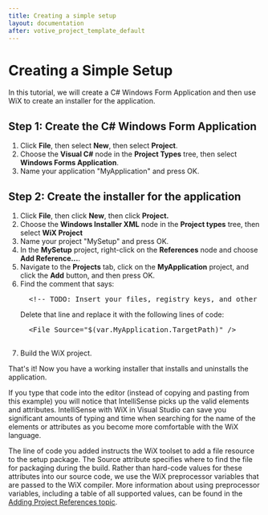 ```yaml
---
title: Creating a simple setup
layout: documentation
after: votive_project_template_default
---
```

# Creating a Simple Setup

In this tutorial, we will create a C# Windows Form Application and then use WiX to create an installer for the application.

<h2>Step 1: Create the C# Windows Form Application </h2>

<ol>
  <li>Click <b>File</b>, then select <b>New</b>, then select <b>Project</b>.</li>

  <li>Choose the <b>Visual C#</b> node in the <b>Project Types</b> tree, then select <b>Windows Forms Application</b>.</li>

  <li>Name your application &quot;MyApplication&quot; and press OK.</li>

</ol>

  <h2>Step 2: Create the installer for the application</h2>

<ol>
  <li>Click <b>File</b>, then click <b>New</b>, then click <b>Project.</b></li>

  <li>Choose the <b>Windows Installer XML</b> node in the <b>Project types</b> tree, then select <b>WiX Project</b></li>
    <li>Name your project &quot;MySetup&quot; and press OK.</li>
    <li>In the <b>MySetup</b> project, right-click on the <b>References</b> node and choose <b>Add Reference...</b>. </li>
    <li>Navigate to the <b>Projects</b> tab, click on the <b>MyApplication</b> project, and click the <b>Add</b> 
        button, and then press OK. </li>
    <li>Find the comment that says:
<pre>
  &lt;!-- TODO: Insert your files, registry keys, and other resources here. --&gt;</pre>
<p>Delete that line and replace it with the following lines of code:</p>
<pre>
  &lt;File Source="$(var.MyApplication.TargetPath)" /&gt;
  </pre>
    </li>
    <li>Build the WiX project.</li>
</ol>

  <p>
      That&#39;s it! Now you have a working installer that installs and uninstalls the 
      application.</p>

If you type that code into the editor (instead of copying and pasting from this example) you will notice that IntelliSense picks up the valid elements and attributes. IntelliSense with WiX in Visual Studio can save you significant amounts of typing and time when searching for the name of the elements or attributes as you become more comfortable with the WiX language.

The line of code you added instructs the WiX toolset to add a file resource to the setup package. The Source attribute specifies where to find the file for packaging during the build. Rather than hard-code values for these attributes into our source code, we use the WiX preprocessor variables that are passed to the WiX compiler. More information about using preprocessor variables, including a table of all supported values, can be found in the <a href='votive_project_references.htm'>Adding Project References topic</a>.
